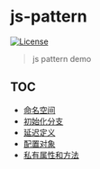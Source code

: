 # js-pattern
[![License](https://img.shields.io/badge/license-MIT-blue.svg?style=flat)](http://opensource.org/licenses/MIT "Feel free to contribute.") 

> js pattern demo

## TOC
- [命名空间](./src/namespace.js)
- [初始化分支](./src/init-branch.js)
- [延迟定义](./src/delay-define.js)
- [配置对象](./src/config-object.js)
- [私有属性和方法](./src/private-prop.js)